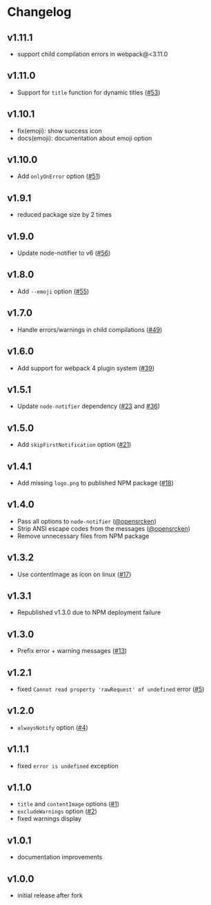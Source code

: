 
Changelog
===============================================================================

v1.11.1
-------------------------------------------------------------------------------
  
- support child compilation errors in webpack@<3.11.0


v1.11.0
-------------------------------------------------------------------------------
  
- Support for `title` function for dynamic titles  ([#53](https://github.com/Turbo87/webpack-notifier/pull/53))


v1.10.1
-------------------------------------------------------------------------------
  
- fix(emoji): show success icon
- docs(emoji): documentation about emoji option


v1.10.0
-------------------------------------------------------------------------------

- Add `onlyOnError` option ([#51](https://github.com/Turbo87/webpack-notifier/pull/51))


v1.9.1
-------------------------------------------------------------------------------

- reduced package size by 2 times


v1.9.0
-------------------------------------------------------------------------------

- Update node-notifier to v6 ([#56](https://github.com/Turbo87/webpack-notifier/pull/56))


v1.8.0
-------------------------------------------------------------------------------

- Add `--emoji` option ([#55](https://github.com/Turbo87/webpack-notifier/pull/55))


v1.7.0
-------------------------------------------------------------------------------

- Handle errors/warnings in child compilations ([#49](https://github.com/Turbo87/webpack-notifier/pull/49))


v1.6.0
-------------------------------------------------------------------------------

- Add support for webpack 4 plugin system ([#39](https://github.com/Turbo87/webpack-notifier/pull/39))


v1.5.1
-------------------------------------------------------------------------------

- Update `node-notifier` dependency ([#23](https://github.com/Turbo87/webpack-notifier/pull/23) and [#36](https://github.com/Turbo87/webpack-notifier/pull/36))


v1.5.0
-------------------------------------------------------------------------------

- Add `skipFirstNotification` option ([#21](https://github.com/Turbo87/webpack-notifier/pull/21))


v1.4.1
-------------------------------------------------------------------------------

- Add missing `logo.png` to published NPM package ([#18](https://github.com/Turbo87/webpack-notifier/pull/18))


v1.4.0
-------------------------------------------------------------------------------

- Pass all options to `node-notifier` ([@opensrcken](https://github.com/opensrcken))
- Strip ANSI escape codes from the messages ([@opensrcken](https://github.com/opensrcken))
- Remove unnecessary files from NPM package


v1.3.2
-------------------------------------------------------------------------------

- Use contentImage as icon on linux ([#17](https://github.com/Turbo87/webpack-notifier/pull/17))


v1.3.1
-------------------------------------------------------------------------------

- Republished v1.3.0 due to NPM deployment failure


v1.3.0
-------------------------------------------------------------------------------

- Prefix error + warning messages ([#13](https://github.com/Turbo87/webpack-notifier/pull/13))


v1.2.1
-------------------------------------------------------------------------------

- fixed `Cannot read property 'rawRequest' of undefined` error ([#5](https://github.com/Turbo87/webpack-notifier/issues/5))


v1.2.0
-------------------------------------------------------------------------------

- `alwaysNotify` option ([#4](https://github.com/Turbo87/webpack-notifier/pull/4))


v1.1.1
-------------------------------------------------------------------------------

- fixed `error is undefined` exception


v1.1.0
-------------------------------------------------------------------------------

- `title` and `contentImage` options ([#1](https://github.com/Turbo87/webpack-notifier/pull/1))
- `excludeWarnings` option ([#2](https://github.com/Turbo87/webpack-notifier/pull/2))
- fixed warnings display


v1.0.1
-------------------------------------------------------------------------------

- documentation improvements


v1.0.0
-------------------------------------------------------------------------------

- initial release after fork
